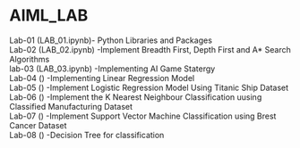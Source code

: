 # AIML_LAB
Lab-01  (LAB_01.ipynb)-  Python Libraries and Packages<br>
Lab-02 (LAB_02.ipynb)               -Implement Breadth First, Depth First and A* Search Algorithms<br>
lab-03 (LAB_03.ipynb)    -Implementing AI Game Statergy<br>
Lab-04 ()            -Implementing Linear Regression Model<br>
Lab-05  ()          -Implement Logistic Regression Model Using Titanic Ship Dataset<br>
Lab-06  ()        -Implement the K Nearest Neighbour Classification uusing Classified Manufacturing Dataset<br>
Lab-07  ()      -Implement Support Vector Machine Classification using Brest Cancer Dataset<br>
Lab-08  ()    -Decision Tree for classification<br>
